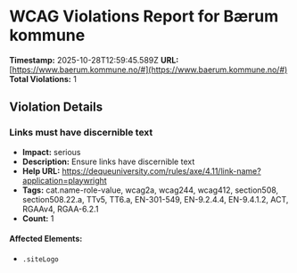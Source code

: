 # WCAG Violations Report for Bærum kommune

**Timestamp:** 2025-10-28T12:59:45.589Z
**URL:** [https://www.baerum.kommune.no/#](https://www.baerum.kommune.no/#)
**Total Violations:** 1

## Violation Details

### Links must have discernible text

- **Impact:** serious
- **Description:** Ensure links have discernible text
- **Help URL:** https://dequeuniversity.com/rules/axe/4.11/link-name?application=playwright
- **Tags:** cat.name-role-value, wcag2a, wcag244, wcag412, section508, section508.22.a, TTv5, TT6.a, EN-301-549, EN-9.2.4.4, EN-9.4.1.2, ACT, RGAAv4, RGAA-6.2.1
- **Count:** 1

#### Affected Elements:

- `.siteLogo`
